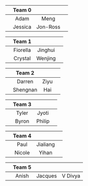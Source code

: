|     | Team 0 |     |     |
|:----:|:---:|:---:|:---:| 
|  | Adam | Meng | |
|  | Jessica | Jon-Ross | |

|     | Team 1 |     |     |
|:----:|:---:|:---:|:---:| 
|  | Fiorella | Jinghui | |
|  | Crystal | Wenjing | |

|     | Team 2 |     |     |
|:----:|:---:|:---:|:---:| 
|  | Darren | Ziyu | |
|  | Shengnan | Hai | |

|     | Team 3 |     |     |
|:----:|:---:|:---:|:---:| 
|  | Tyler | Jyoti | |
|  | Byron | Philip | |

|     | Team 4 |     |     |
|:----:|:---:|:---:|:---:| 
|  | Paul | Jialiang | |
|  | Nicole | Yihan | |

|     | Team 5 |     |     |
|:----:|:---:|:---:|:---:| 
|  | Anish | Jacques | V Divya |
  
